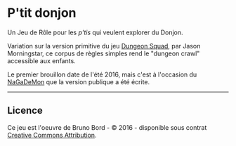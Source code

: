 # P'tit donjon

Un Jeu de Rôle pour les *p'tis* qui veulent explorer du Donjon.

Variation sur la version primitive du jeu [Dungeon Squad](http://www.1km1kt.net/rpg/dungeon-squad), par Jason Morningstar, ce corpus de règles simples rend le "dungeon crawl" accessible aux enfants.

Le premier brouillon date de l'été 2016, mais c'est à l'occasion du [NaGaDeMon](http://nagademon.com/) que la version publique a été écrite.

----

## Licence

Ce jeu est l'oeuvre de Bruno Bord - &copy; 2016 - disponible sous contrat [Creative Commons Attribution](http://creativecommons.org/licenses/by/).
